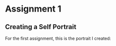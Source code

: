 # Assignment 1

## Creating a Self Portrait

For the first assignment, this is the portrait I created:


